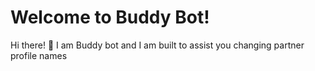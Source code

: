 #  Welcome to Buddy Bot!

Hi there! 👋 I am Buddy bot and I am built to assist you changing partner profile names
